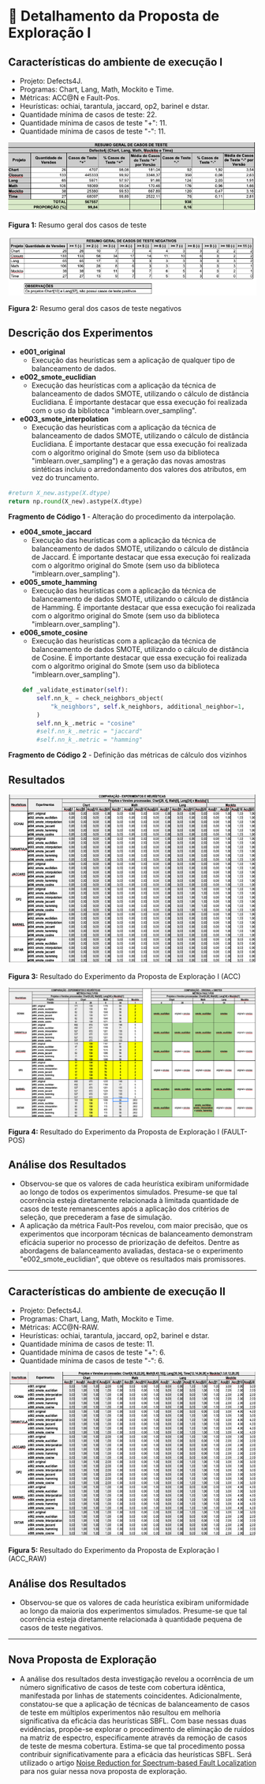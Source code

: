 # 🔬 Detalhamento da Proposta de Exploração I

## Características do ambiente de execução I
- Projeto: Defects4J.
- Programas: Chart, Lang, Math, Mockito e Time.
- Métricas: ACC@N e Fault-Pos.
- Heurísticas: ochiai, tarantula, jaccard, op2, barinel e dstar.
- Quantidade mínima de casos de teste: 22.
- Quantidade mínima de casos de teste "+": 11.
- Quantidade mínima de casos de teste "-": 11.

![Resumo geral dos casos de teste](img/Tab_1_Proposta_Exploracao_I.png "Resumo geral dos casos de teste")

**Figura 1:** Resumo geral dos casos de teste

![Resumo geral dos casos de teste negativos](img/Tab_Resumo_Casos_Teste_Negativos.png "Resumo geral dos casos de teste negativos")

**Figura 2:** Resumo geral dos casos de teste negativos

## Descrição dos Experimentos
- **e001_original**
  - Execução das heurísticas sem a aplicação de qualquer tipo de balanceamento de dados.
- **e002_smote_euclidian**
  - Execução das heurísticas com a aplicação da técnica de balanceamento de dados SMOTE, utilizando o cálculo de distância Euclidiana. É importante destacar que essa execução foi realizada com o uso da biblioteca "imblearn.over_sampling".
- **e003_smote_interpolation**
  - Execução das heurísticas com a aplicação da técnica de balanceamento de dados SMOTE, utilizando o cálculo de distância Euclidiana. É importante destacar que essa execução foi realizada com o algoritmo original do Smote (sem uso da biblioteca "imblearn.over_sampling") e a geração das novas amostras sintéticas incluiu o arredondamento dos valores dos atributos, em vez do truncamento.
      
```python
#return X_new.astype(X.dtype)        
return np.round(X_new).astype(X.dtype)
```
**Fragmento de Código 1** - Alteração do procedimento da interpolação.

- **e004_smote_jaccard**
  - Execução das heurísticas com a aplicação da técnica de balanceamento de dados SMOTE, utilizando o cálculo de distância de Jaccard. É importante destacar que essa execução foi realizada com o algoritmo original do Smote (sem uso da biblioteca "imblearn.over_sampling").
- **e005_smote_hamming**
  - Execução das heurísticas com a aplicação da técnica de balanceamento de dados SMOTE, utilizando o cálculo de distância de Hamming. É importante destacar que essa execução foi realizada com o algoritmo original do Smote (sem uso da biblioteca "imblearn.over_sampling").
- **e006_smote_cosine**
  - Execução das heurísticas com a aplicação da técnica de balanceamento de dados SMOTE, utilizando o cálculo de distância de Cosine. É importante destacar que essa execução foi realizada com o algoritmo original do Smote (sem uso da biblioteca "imblearn.over_sampling").
 
```python
    def _validate_estimator(self):
        self.nn_k_ = check_neighbors_object(
            "k_neighbors", self.k_neighbors, additional_neighbor=1, 
        )
        self.nn_k_.metric = "cosine"
        #self.nn_k_.metric = "jaccard"
        #self.nn_k_.metric = "hamming"
```
**Fragmento de Código 2** - Definição das métricas de cálculo dos vizinhos
  
## Resultados

![Resultado do Experimento da Proposta de Exploração I](img/Tab_2_Proposta_Exploracao_I.png "Resultado do Experimento da Proposta de Exploração I")

**Figura 3:** Resultado do Experimento da Proposta de Exploração I (ACC)

![Resultado do Experimento da Proposta de Exploração I - Fault-Pos](img/Tab_3_Proposta_Exploracao_I.png "Resultado do Experimento da Proposta de Exploração I - Fault-Pos")

**Figura 4:** Resultado do Experimento da Proposta de Exploração I (FAULT-POS)

## Análise dos Resultados
- Observou-se que os valores de cada heurística exibiram uniformidade ao longo de todos os experimentos simulados. Presume-se que tal ocorrência esteja diretamente relacionada à limitada quantidade de casos de teste remanescentes após a aplicação dos critérios de seleção, que precederam a fase de simulação. 
- A aplicação da métrica Fault-Pos revelou, com maior precisão, que os experimentos que incorporam técnicas de balanceamento demonstram eficácia superior no processo de priorização de defeitos. Dentre as abordagens de balanceamento avaliadas, destaca-se o experimento "e002_smote_euclidian", que obteve os resultados mais promissores.

---

## Características do ambiente de execução II
- Projeto: Defects4J.
- Programas: Chart, Lang, Math, Mockito e Time.
- Métricas: ACC@N-RAW.
- Heurísticas: ochiai, tarantula, jaccard, op2, barinel e dstar.
- Quantidade mínima de casos de teste: 11.
- Quantidade mínima de casos de teste "+": 6.
- Quantidade mínima de casos de teste "-": 6.

![Resultado do Experimento da Proposta de Exploração I - ACC_RAW](img/Tab_4_Proposta_Exploracao_I.png "Resultado do Experimento da Proposta de Exploração I - ACC_RAW")

**Figura 5:** Resultado do Experimento da Proposta de Exploração I (ACC_RAW)

## Análise dos Resultados
- Observou-se que os valores de cada heurística exibiram uniformidade ao longo da maioria dos experimentos simulados. Presume-se que tal ocorrência esteja diretamente relacionada à quantidade pequena de casos de teste negativos.

---

## Nova Proposta de Exploração
- A análise dos resultados desta investigação revelou a ocorrência de um número significativo de casos de teste com cobertura idêntica, manifestada por linhas de statements coincidentes. Adicionalmente, constatou-se que a aplicação de técnicas de balanceamento de casos de teste em múltiplos experimentos não resultou em melhoria significativa da eficácia das heurísticas SBFL. Com base nessas duas evidências, propõe-se explorar o procedimento de eliminação de ruídos na matriz de espectro, especificamente através da remoção de casos de teste de mesma cobertura. Estima-se que tal procedimento possa contribuir significativamente para a eficácia das heurísticas SBFL. Será utilizado o artigo [Noise Reduction for Spectrum-based Fault Localization](https://github.com/Reinaldo-Jr-Dev/doutorado/blob/article/Noise_Reduction_for_Spectrum_based_Fault_Localization.pdf) para nos guiar nessa nova proposta de exploração.
